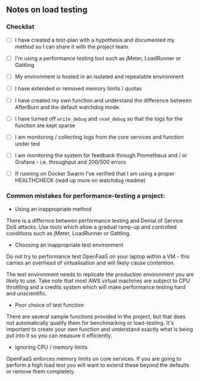## Notes on load testing

### Checklist

* [ ] I have created a test-plan with a hypothesis and documented my method so I can share it with the project team.
* [ ] I'm using a performance testing tool such as jMeter, LoadRunner or Gattling
* [ ] My environment is hosted in an isolated and repeatable environment
* [ ] I have extended or removed memory limits / quotas
* [ ] I have created my own function and understand the difference between AfterBurn and the default watchdog mode.
* [ ] I have turned off `write_debug` and `read_debug` so that the logs for the function are kept sparse
* [ ] I am monitoring / collecting logs from the core services and function under test
* [ ] I am monitoring the system for feedback through Prometheus and / or Grafana - i.e. throughput and 200/500 errors
* [ ] If running on Docker Swarm I've verified that I am using a proper HEALTHCHECK (read up more on watchdog readme)


### Common mistakes for performance-testing a project:

* Using an inappropriate method

There is a differnce between performance testing and Denial of Service DoS attacks. Use tools which allow a gradual ramp-up and controlled conditions such as jMeter, LoadRunner or Gattling.

* Choosing an inappropriate test environment

Do not try to performance test OpenFaaS on your laptop within a VM - this carries an overhead of virtualisation and will likely cause contention.

The test environment needs to replicate the production environment you are likely to use. Take note that most AWS virtual machines are subject to CPU throttling and a credits system which will make performance testing hard and unscientific.

* Poor choice of test function

There are several sample functions provided in the project, but that does not automatically qualify them for benchmarking or load-testing. It's important to create your own function and understand exactly what is being put into it so you can measure it efficiently.

* Ignoring CPU / memory limits

OpenFaaS enforces memory limits on core services. If you are going to perform a high load test you will want to extend these beyond the defaults or remove them completely.

